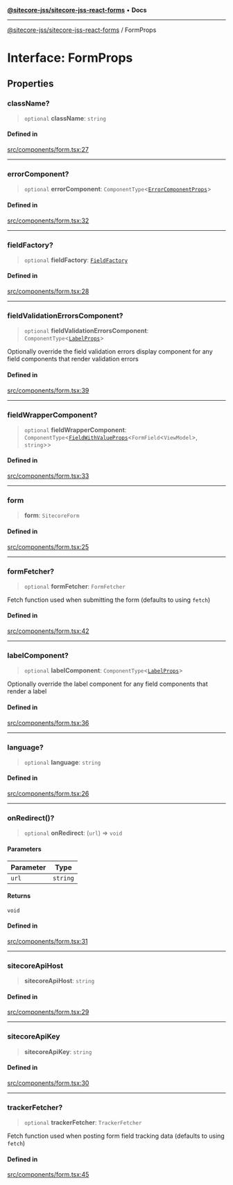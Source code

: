 [**@sitecore-jss/sitecore-jss-react-forms**](../README.md) • **Docs**

***

[@sitecore-jss/sitecore-jss-react-forms](../README.md) / FormProps

# Interface: FormProps

## Properties

### className?

> `optional` **className**: `string`

#### Defined in

[src/components/form.tsx:27](https://github.com/Sitecore/jss/blob/5339c2cb4c0027629b555d24ea7cc930965853fe/packages/sitecore-jss-react-forms/src/components/form.tsx#L27)

***

### errorComponent?

> `optional` **errorComponent**: `ComponentType`\<[`ErrorComponentProps`](ErrorComponentProps.md)\>

#### Defined in

[src/components/form.tsx:32](https://github.com/Sitecore/jss/blob/5339c2cb4c0027629b555d24ea7cc930965853fe/packages/sitecore-jss-react-forms/src/components/form.tsx#L32)

***

### fieldFactory?

> `optional` **fieldFactory**: [`FieldFactory`](../classes/FieldFactory.md)

#### Defined in

[src/components/form.tsx:28](https://github.com/Sitecore/jss/blob/5339c2cb4c0027629b555d24ea7cc930965853fe/packages/sitecore-jss-react-forms/src/components/form.tsx#L28)

***

### fieldValidationErrorsComponent?

> `optional` **fieldValidationErrorsComponent**: `ComponentType`\<[`LabelProps`](../type-aliases/LabelProps.md)\>

Optionally override the field validation errors display component for any field components that render validation errors

#### Defined in

[src/components/form.tsx:39](https://github.com/Sitecore/jss/blob/5339c2cb4c0027629b555d24ea7cc930965853fe/packages/sitecore-jss-react-forms/src/components/form.tsx#L39)

***

### fieldWrapperComponent?

> `optional` **fieldWrapperComponent**: `ComponentType`\<[`FieldWithValueProps`](FieldWithValueProps.md)\<`FormField`\<`ViewModel`\>, `string`\>\>

#### Defined in

[src/components/form.tsx:33](https://github.com/Sitecore/jss/blob/5339c2cb4c0027629b555d24ea7cc930965853fe/packages/sitecore-jss-react-forms/src/components/form.tsx#L33)

***

### form

> **form**: `SitecoreForm`

#### Defined in

[src/components/form.tsx:25](https://github.com/Sitecore/jss/blob/5339c2cb4c0027629b555d24ea7cc930965853fe/packages/sitecore-jss-react-forms/src/components/form.tsx#L25)

***

### formFetcher?

> `optional` **formFetcher**: `FormFetcher`

Fetch function used when submitting the form (defaults to using `fetch`)

#### Defined in

[src/components/form.tsx:42](https://github.com/Sitecore/jss/blob/5339c2cb4c0027629b555d24ea7cc930965853fe/packages/sitecore-jss-react-forms/src/components/form.tsx#L42)

***

### labelComponent?

> `optional` **labelComponent**: `ComponentType`\<[`LabelProps`](../type-aliases/LabelProps.md)\>

Optionally override the label component for any field components that render a label

#### Defined in

[src/components/form.tsx:36](https://github.com/Sitecore/jss/blob/5339c2cb4c0027629b555d24ea7cc930965853fe/packages/sitecore-jss-react-forms/src/components/form.tsx#L36)

***

### language?

> `optional` **language**: `string`

#### Defined in

[src/components/form.tsx:26](https://github.com/Sitecore/jss/blob/5339c2cb4c0027629b555d24ea7cc930965853fe/packages/sitecore-jss-react-forms/src/components/form.tsx#L26)

***

### onRedirect()?

> `optional` **onRedirect**: (`url`) => `void`

#### Parameters

| Parameter | Type |
| ------ | ------ |
| `url` | `string` |

#### Returns

`void`

#### Defined in

[src/components/form.tsx:31](https://github.com/Sitecore/jss/blob/5339c2cb4c0027629b555d24ea7cc930965853fe/packages/sitecore-jss-react-forms/src/components/form.tsx#L31)

***

### sitecoreApiHost

> **sitecoreApiHost**: `string`

#### Defined in

[src/components/form.tsx:29](https://github.com/Sitecore/jss/blob/5339c2cb4c0027629b555d24ea7cc930965853fe/packages/sitecore-jss-react-forms/src/components/form.tsx#L29)

***

### sitecoreApiKey

> **sitecoreApiKey**: `string`

#### Defined in

[src/components/form.tsx:30](https://github.com/Sitecore/jss/blob/5339c2cb4c0027629b555d24ea7cc930965853fe/packages/sitecore-jss-react-forms/src/components/form.tsx#L30)

***

### trackerFetcher?

> `optional` **trackerFetcher**: `TrackerFetcher`

Fetch function used when posting form field tracking data (defaults to using `fetch`)

#### Defined in

[src/components/form.tsx:45](https://github.com/Sitecore/jss/blob/5339c2cb4c0027629b555d24ea7cc930965853fe/packages/sitecore-jss-react-forms/src/components/form.tsx#L45)
